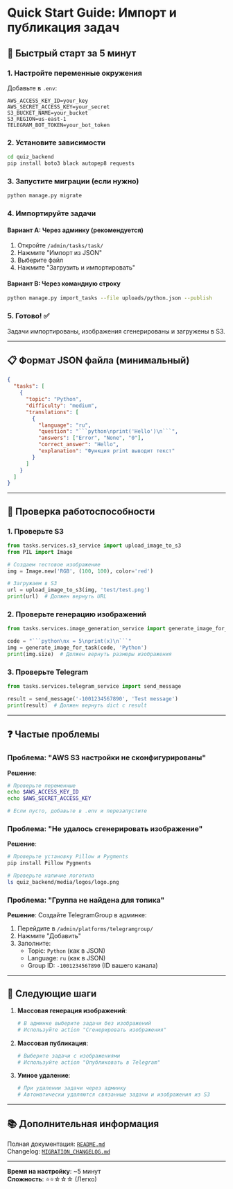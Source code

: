 # Quick Start Guide: Импорт и публикация задач

## 🚀 Быстрый старт за 5 минут

### 1. Настройте переменные окружения

Добавьте в `.env`:

```env
AWS_ACCESS_KEY_ID=your_key
AWS_SECRET_ACCESS_KEY=your_secret
S3_BUCKET_NAME=your_bucket
S3_REGION=us-east-1
TELEGRAM_BOT_TOKEN=your_bot_token
```

### 2. Установите зависимости

```bash
cd quiz_backend
pip install boto3 black autopep8 requests
```

### 3. Запустите миграции (если нужно)

```bash
python manage.py migrate
```

### 4. Импортируйте задачи

#### Вариант A: Через админку (рекомендуется)

1. Откройте `/admin/tasks/task/`
2. Нажмите "Импорт из JSON"
3. Выберите файл
4. Нажмите "Загрузить и импортировать"

#### Вариант B: Через командную строку

```bash
python manage.py import_tasks --file uploads/python.json --publish
```

### 5. Готово! ✅

Задачи импортированы, изображения сгенерированы и загружены в S3.

---

## 📋 Формат JSON файла (минимальный)

```json
{
  "tasks": [
    {
      "topic": "Python",
      "difficulty": "medium",
      "translations": [
        {
          "language": "ru",
          "question": "```python\nprint('Hello')\n```",
          "answers": ["Error", "None", "0"],
          "correct_answer": "Hello",
          "explanation": "Функция print выводит текст"
        }
      ]
    }
  ]
}
```

---

## 🔧 Проверка работоспособности

### 1. Проверьте S3

```python
from tasks.services.s3_service import upload_image_to_s3
from PIL import Image

# Создаем тестовое изображение
img = Image.new('RGB', (100, 100), color='red')

# Загружаем в S3
url = upload_image_to_s3(img, 'test/test.png')
print(url)  # Должен вернуть URL
```

### 2. Проверьте генерацию изображений

```python
from tasks.services.image_generation_service import generate_image_for_task

code = "```python\nx = 5\nprint(x)\n```"
img = generate_image_for_task(code, 'Python')
print(img.size)  # Должен вернуть размеры изображения
```

### 3. Проверьте Telegram

```python
from tasks.services.telegram_service import send_message

result = send_message('-1001234567890', 'Test message')
print(result)  # Должен вернуть dict с result
```

---

## ❓ Частые проблемы

### Проблема: "AWS S3 настройки не сконфигурированы"

**Решение**:
```bash
# Проверьте переменные
echo $AWS_ACCESS_KEY_ID
echo $AWS_SECRET_ACCESS_KEY

# Если пусто, добавьте в .env и перезапустите
```

### Проблема: "Не удалось сгенерировать изображение"

**Решение**:
```bash
# Проверьте установку Pillow и Pygments
pip install Pillow Pygments

# Проверьте наличие логотипа
ls quiz_backend/media/logos/logo.png
```

### Проблема: "Группа не найдена для топика"

**Решение**:
Создайте TelegramGroup в админке:
1. Перейдите в `/admin/platforms/telegramgroup/`
2. Нажмите "Добавить"
3. Заполните:
   - Topic: `Python` (как в JSON)
   - Language: `ru` (как в JSON)
   - Group ID: `-1001234567890` (ID вашего канала)

---

## 🎯 Следующие шаги

1. **Массовая генерация изображений**:
   ```bash
   # В админке выберите задачи без изображений
   # Используйте action "Сгенерировать изображения"
   ```

2. **Массовая публикация**:
   ```bash
   # Выберите задачи с изображениями
   # Используйте action "Опубликовать в Telegram"
   ```

3. **Умное удаление**:
   ```bash
   # При удалении задачи через админку
   # Автоматически удаляются связанные задачи и изображения из S3
   ```

---

## 📚 Дополнительная информация

Полная документация: [`README.md`](./README.md)  
Changelog: [`MIGRATION_CHANGELOG.md`](./MIGRATION_CHANGELOG.md)

---

**Время на настройку**: ~5 минут  
**Сложность**: ⭐⭐☆☆☆ (Легко)

